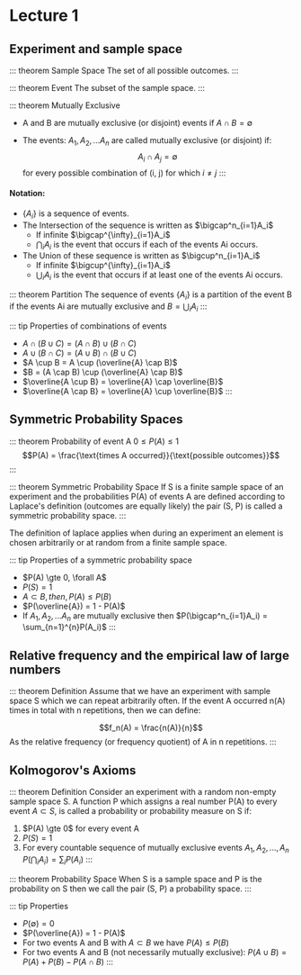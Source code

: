 # Lecture 1

## Experiment and sample space
::: theorem Sample Space
The set of all possible outcomes.
:::

::: theorem Event
The subset of the sample space.
:::

::: theorem Mutually Exclusive
+ A and B are mutually exclusive (or disjoint) events if $A \cap B = \emptyset$

+ The events: $A_1, A_2,...A_n$ are called mutually exclusive (or disjoint) if:
$$A_i \cap A_j = \emptyset$$
for every possible combination of (i, j)
for which $i \neq j$
:::

#### Notation:
+ $\{A_i\}$ is a sequence of events.
+ The Intersection of the sequence is written as $\bigcap^n_{i=1}A_i$
    + If infinite $\bigcap^{\infty}_{i=1}A_i$
    + $\bigcap_i A_i$ is the event that occurs if each of the events Ai occurs.
+ The Union of these sequence is written as $\bigcup^n_{i=1}A_i$
    + If infinite $\bigcup^{\infty}_{i=1}A_i$
    + $\bigcup_i A_i$ is the event that occurs if at least one of the events Ai occurs.

::: theorem Partition
The sequence of events $\{A_i\}$ is a partition of the event B if the events Ai are mutually exclusive and $B = \bigcup_iA_i$
:::

::: tip Properties of combinations of events
+ $A \cap (B \cup C) = (A \cap B) \cup (B \cap C)$
+ $A \cup (B \cap C) = (A \cup B) \cap (B \cup C)$
+ $A \cup B = A \cup (\overline{A} \cap B)$
+ $B = (A \cap B) \cup (\overline{A} \cap B)$
+ $\overline{A \cup B} = \overline{A} \cap \overline{B}$
+ $\overline{A \cap B} = \overline{A} \cup \overline{B}$
:::

## Symmetric Probability Spaces
::: theorem Probability of event A
$0 \leq P(A) \leq 1$
$$P(A) = \frac{\text{times A occurred}}{\text{possible outcomes}}$$
:::

::: theorem Symmetric Probability Space
If S is a finite sample space of an experiment and the probabilities P(A) of events A are defined according to Laplace's definition (outcomes are equally likely) the pair (S, P) is called a symmetric probability space.
:::

The definition of laplace applies when during
an experiment an element is chosen arbitrarily or at random from a finite sample space.

::: tip Properties of a symmetric probability space
+ $P(A) \gte 0, \forall A$
+ $P(S) = 1$
+ $A \subset B, then, P(A) \leq P(B)$
+ $P(\overline{A}) = 1 - P(A)$
+ If $A_1, A_2, ... A_n$ are mutually exclusive then $P(\bigcap^n_{i=1}A_i) = \sum_{n=1}^{n}P(A_i)$
:::

## Relative frequency and the empirical law of large numbers

::: theorem Definition
Assume that we have an experiment with sample
space S which we can repeat arbitrarily often.
If the event A occurred n(A) times in total with n repetitions, then we can define:

$$f_n(A) = \frac{n(A)}{n}$$
As the relative frequency (or frequency quotient) of A in n repetitions.
:::

## Kolmogorov's Axioms

::: theorem Definition
Consider an experiment with a random non-empty sample space S. A function P which assigns a real number P(A) to every event $A \subset S$,
is called a probability or probability measure on S if:
1. $P(A) \gte 0$ for every event A
2. $P(S) = 1$
3. For every countable sequence of mutually exclusive events $A_1, A_2,...,A_n \, P(\bigcap_i A_i) = \sum_i P(A_i)$
:::

::: theorem Probability Space
When S is a sample space and P is the probability on S then we call the pair (S, P) a probability space.
:::

::: tip Properties
+ $P(\emptyset) = 0$
+ $P(\overline{A}) = 1 - P(A)$
+ For two events A and B with $A \subset B$ we have $P(A) \leq P(B)$
+ For two events A and B (not necessarily mutually exclusive): $P(A \cup B) = P(A) + P(B) - P(A \cap B)$
:::